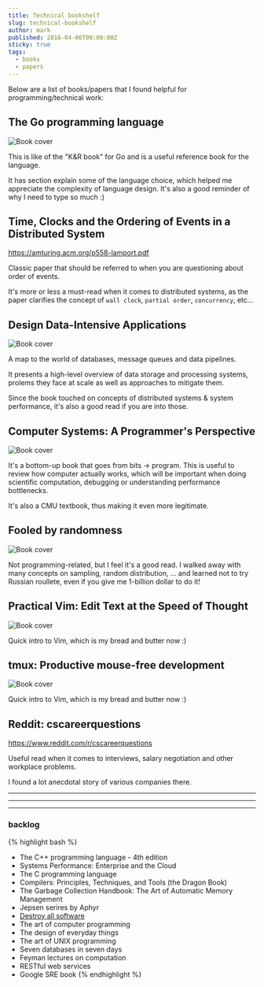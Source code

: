 ```yaml
---
title: Technical bookshelf
slug: technical-bookshelf
author: mark
published: 2016-04-06T00:00:00Z
sticky: true
tags:
  - books
  - papers
---
```


Below are a list of books/papers that I found helpful for programming/technical work:






## The Go programming language

![Book cover](https://images.gr-assets.com/books/1426831830l/25080953.jpg)

This is like of the "K&R book" for Go and is a useful reference book for the language.

It has section explain some of the language choice, which helped me appreciate the complexity of
language design. It's also a good reminder of why I need to type so much :)

## Time, Clocks and the Ordering of Events in a Distributed System

<https://amturing.acm.org/p558-lamport.pdf>

Classic paper that should be referred to when you are questioning about order of events.

It's more or less a must-read when it comes to distributed systems, as the paper clarifies
the concept of `wall clock`, `partial order`, `concurrency`, etc...

## Design Data-Intensive Applications

![Book cover](https://images.gr-assets.com/books/1415816873l/23463279.jpg)

A map to the world of databases, message queues and data pipelines.

It presents a high-level overview of data storage and processing systems,
prolems they face at scale as well as approaches to mitigate them.

Since the book touched on concepts of distributed systems & system performance, it's also
a good read if you are into those.

## Computer Systems: A Programmer's Perspective

![Book cover](https://images.gr-assets.com/books/1387708094l/829182.jpg)

It's a bottom-up book that goes from bits -> program.
This is useful to review how computer actually works,
which will be important when doing scientific computation, debugging or
understanding performance bottlenecks.

It's also a CMU textbook, thus making it even more legitimate.

## Fooled by randomness

![Book cover](https://images.gr-assets.com/books/1388180506l/38315.jpg)

Not programming-related, but I feel it's a good read.
I walked away with many concepts on sampling, random distribution, ...
and learned not to try Russian roullete, even if you give me 1-billion dollar to do it!

## Practical Vim: Edit Text at the Speed of Thought

![Book cover](https://images.gr-assets.com/books/1336278962l/13607232.jpg)

Quick intro to Vim, which is my bread and butter now :)

## tmux: Productive mouse-free development

![Book cover](https://images.gr-assets.com/books/1330628877l/13506825.jpg)

Quick intro to Vim, which is my bread and butter now :)


## Reddit: cscareerquestions

<https://www.reddit.com/r/cscareerquestions>

Useful read when it comes to interviews, salary negotiation and other workplace problems.

I found a lot anecdotal story of various companies there.


<hr/>
<hr/>
<hr/>

### backlog

{% highlight bash %}
- The C++ programming language - 4th edition
- Systems Performance: Enterprise and the Cloud
- The C programming language
- Compilers: Principles, Techniques, and Tools (the Dragon Book)
- The Garbage Collection Handbook: The Art of Automatic Memory Management
- Jepsen serires by Aphyr
- [Destroy all software](https://www.destroyallsoftware.com/screencasts)
- The art of computer programming
- The design of everyday things
- The art of UNIX programming
- Seven databases in seven days
- Feyman lectures on computation
- RESTful web services
- Google SRE book
{% endhighlight %}
